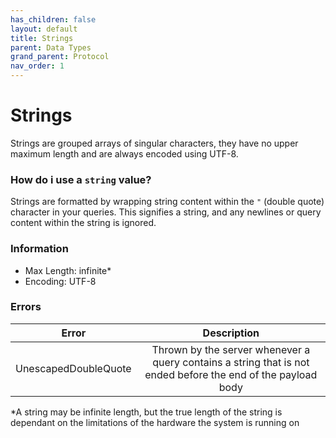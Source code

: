 ```yaml
---
has_children: false
layout: default
title: Strings
parent: Data Types
grand_parent: Protocol
nav_order: 1
---
```

# Strings
Strings are grouped arrays of singular characters, they have no upper maximum length and are always encoded using UTF-8.

### How do i use a `string` value?
Strings are formatted by wrapping string content within the `"` (double quote) character in your queries. This signifies a string, and any newlines or query content within the string is ignored.

### Information
- Max Length: infinite\*
- Encoding: UTF-8


### Errors

|Error|Description|
|:---:|:---:|
|UnescapedDoubleQuote|Thrown by the server whenever a query contains a string that is not ended before the end of the payload body|


*A string may be infinite length, but the true length of the string is dependant on the limitations of the hardware the system is running on
